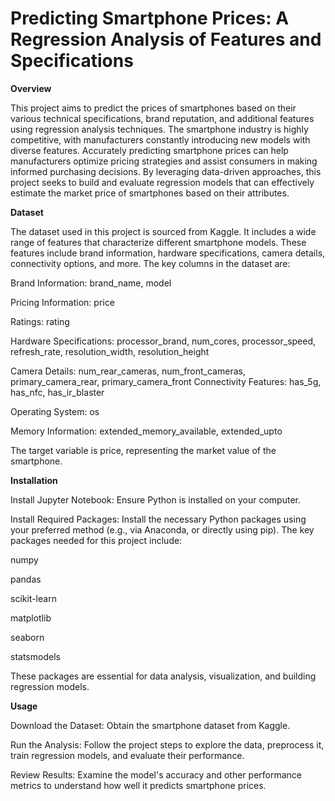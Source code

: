 # Predicting Smartphone Prices: A Regression Analysis of Features and Specifications

**Overview**

This project aims to predict the prices of smartphones based on their various technical specifications, brand reputation, and additional features using regression analysis techniques. The smartphone industry is highly competitive, with manufacturers constantly introducing new models with diverse features. Accurately predicting smartphone prices can help manufacturers optimize pricing strategies and assist consumers in making informed purchasing decisions. By leveraging data-driven approaches, this project seeks to build and evaluate regression models that can effectively estimate the market price of smartphones based on their attributes.


**Dataset**

The dataset used in this project is sourced from Kaggle. It includes a wide range of features that characterize different smartphone models. These features include brand information, hardware specifications, camera details, connectivity options, and more. The key columns in the dataset are:

Brand Information: brand_name, model

Pricing Information: price

Ratings: rating

Hardware Specifications: processor_brand, num_cores, processor_speed, refresh_rate, resolution_width, resolution_height

Camera Details: num_rear_cameras, num_front_cameras, primary_camera_rear, primary_camera_front
Connectivity Features: has_5g, has_nfc, has_ir_blaster

Operating System: os

Memory Information: extended_memory_available, extended_upto

The target variable is price, representing the market value of the smartphone.


**Installation**

Install Jupyter Notebook: Ensure Python is installed on your computer.

Install Required Packages: Install the necessary Python packages using your preferred method (e.g., via Anaconda, or directly using pip). The key packages needed for this project include:

numpy

pandas

scikit-learn

matplotlib

seaborn

statsmodels

These packages are essential for data analysis, visualization, and building regression models.


**Usage**

Download the Dataset: Obtain the smartphone dataset from Kaggle.

Run the Analysis: Follow the project steps to explore the data, preprocess it, train regression models, and evaluate their performance.

Review Results: Examine the model's accuracy and other performance metrics to understand how well it predicts smartphone prices.

